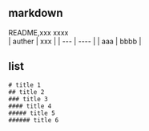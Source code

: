 ## markdown 
README,xxx xxxx  
| auther | xxx |
| ---    | ---- |
| aaa | bbbb |
## list


```
# title 1
## title 2
### title 3
#### title 4
##### title 5
###### title 6
```
